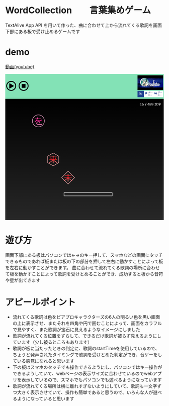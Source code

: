 # WordCollection　　言葉集めゲーム
TextAlive App API を用いて作った、曲に合わせて上から流れてくる歌詞を画面下部にある板で受け止めるゲームです

# demo
[動画(youtube)](https://youtu.be/DDFEuF5H8TU)

![sample](photo/wordcollection1.png)

# 遊び方
画面下部にある板はパソコンでは←→のキー押して、スマホなどの画面にタッチできるものであれば板または板の下の部分を押して左右に動かすことによって板を左右に動かすことができます。
曲に合わせて流れてくる歌詞の場所に合わせて板を動かすことによって歌詞を受けとめることができ、成功すると板から音符や星が出てきます

# アピールポイント

- 流れてくる歌詞は色をピアプロキャラクターズの6人の明るい色を黒い画面の上に表示させ、またそれを四角や円で囲むことによって、画面をカラフルで見やすく、また歌詞が宝石に見えるようなイメージにしました
- 歌詞が流れてくる位置をずらして、できるだけ歌詞が被らず見えるようにしています（少し被るところもあります）
- 歌詞が板に当たったときの判定に、歌詞のstartTimeを使用しているので、ちょうど発声されたタイミングで歌詞を受けとめた判定ができ、音ゲーをしている感覚になれると思います
- 下の板はスマホのタッチでも操作できるようにし、パソコンではキー操作ができるようしていて、webページの表示サイズに合わせているのでwebアプリを表示しているので、スマホでもパソコンでも遊べるようになっています
- 歌詞が流れてくる場所は横に離れすぎないようにしていて、歌詞も一文字ずつ大きく表示させていて、操作も簡単であると思うので、いろんな人が遊べるようになっていると思います

